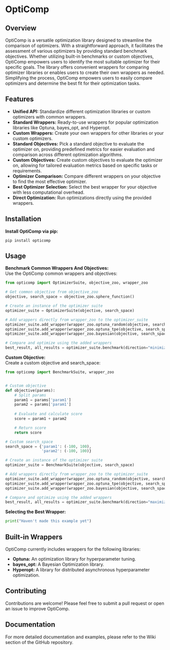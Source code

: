 # OptiComp
## Overview
OptiComp is a versatile optimization library designed to streamline the comparison of optimizers. With a straightforward approach, it facilitates the assessment of various optimizers by providing standard benchmark objectives. Whether utilizing built-in benchmarks or custom objectives, OptiComp empowers users to identify the most suitable optimizer for their specific goals. The library offers convenient wrappers for comparing optimizer libraries or enables users to create their own wrappers as needed. Simplifying the process, OptiComp empowers users to easily compare optimizers and determine the best fit for their optimization tasks.

## Features
- **Unified API:** Standardize different optimization libraries or custom optimizers with common wrappers.
- **Standard Wrappers:** Ready-to-use wrappers for popular optimization libraries like Optuna, bayes_opt, and Hyperopt.
- **Custom Wrappers:** Create your own wrappers for other libraries or your custom optimizers.
- **Standard Objectives:** Pick a standard objective to evaluate the optimizer on, providing predefined metrics for easier evaluation and comparison across different optimization algorithms.
- **Custom Objectives:** Create custom objectives to evaluate the optimizer on, allowing for tailored evaluation metrics based on specific tasks or requirements.
- **Optimizer Comparison:** Compare different wrappers on your objective to find the most effective optimizer.
- **Best Optimizer Selection:** Select the best wrapper for your objective with less computational overhead.
- **Direct Optimization:** Run optimizations directly using the provided wrappers.

## Installation
**Install OptiComp via pip:**

```
pip install opticomp
```

## Usage
**Benchmark Common Wrappers And Objectives:**
<br>Use the OptiComp common wrappers and objectives:
```python
from opticomp import OptimizerSuite, objective_zoo, wrapper_zoo

# Get common objective from objective_zoo
objective, search_space = objective_zoo.sphere_function()

# Create an instance of the optimizer suite
optimizer_suite = OptimizerSuite(objective, search_space)

# Add wrappers directly from wrapper_zoo to the optimizer_suite
optimizer_suite.add_wrapper(wrapper_zoo.optuna_random(objective, search_space))
optimizer_suite.add_wrapper(wrapper_zoo.optuna_tpe(objective, search_space))
optimizer_suite.add_wrapper(wrapper_zoo.bayesian(objective, search_space))

# Compare and optimize using the added wrappers
best_result, all_results = optimizer_suite.benchmark(direction="minimize", max_steps=100, target_score=200, verbose=True)
```

**Custom Objective:**
<br>Create a custom objective and search_space:

```python
from opticomp import BenchmarkSuite, wrapper_zoo


# Custom objective
def objective(params):
    # Split params
    param1 = params['param1']
    param2 = params['param1']
    
    # Evaluate and calculate score
    score = param1 + param2

    # Return score
    return score

# Custom search_space
search_space = {'param1': (-100, 100),
                'param2': (-100, 100)}

# Create an instance of the optimizer suite
optimizer_suite = BenchmarkSuite(objective, search_space)

# Add wrappers directly from wrapper_zoo to the optimizer_suite
optimizer_suite.add_wrapper(wrapper_zoo.optuna_random(objective, search_space))
optimizer_suite.add_wrapper(wrapper_zoo.optuna_tpe(objective, search_space))
optimizer_suite.add_wrapper(wrapper_zoo.bayesian(objective, search_space))

# Compare and optimize using the added wrappers
best_result, all_results = optimizer_suite.benchmark(direction="maximize", max_steps=100, target_score=190, verbose=True)
```

**Selecting the Best Wrapper:**
```python
print("Haven't made this example yet")
```

## Built-in Wrappers
OptiComp currently includes wrappers for the following libraries:

- **Optuna:** An optimization library for hyperparameter tuning.
- **bayes_opt:** A Bayesian Optimization library.
- **Hyperopt:** A library for distributed asynchronous hyperparameter optimization.


## Contributing
Contributions are welcome! Please feel free to submit a pull request or open an issue to improve OptiComp.

## Documentation
For more detailed documentation and examples, please refer to the Wiki section of the GitHub repository.
